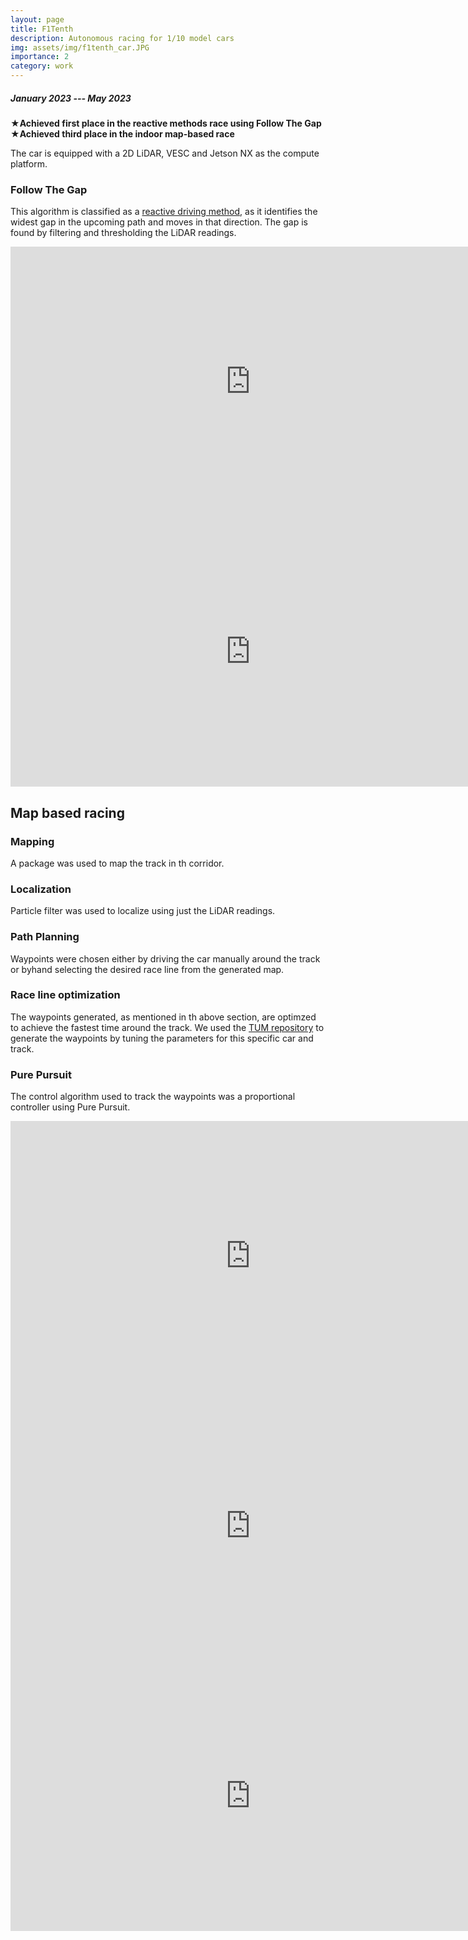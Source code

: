 ```yaml
---
layout: page
title: F1Tenth
description: Autonomous racing for 1/10 model cars
img: assets/img/f1tenth_car.JPG
importance: 2
category: work
---
```


##### January 2023 --- May 2023

<p>
&#x2605;<strong>Achieved first place in the reactive methods race using Follow The Gap</strong><br>
&#x2605;<strong>Achieved third place in the indoor map-based race</strong>
</p>


The car is equipped with a 2D LiDAR, VESC and Jetson NX as the compute platform.
### Follow The Gap
This algorithm is classified as a <u>reactive driving method</u>, as it identifies the widest gap in the upcoming path and moves in that direction. The gap is found by filtering and thresholding the LiDAR readings.
<iframe width="768" height="432" src="https://www.youtube.com/embed/Epvru2RtgFE" title="Lab 4: Follow the Gap - No Obstacles" frameborder="0" allow="accelerometer; autoplay; clipboard-write; encrypted-media; gyroscope; picture-in-picture; web-share" allowfullscreen></iframe>

<iframe width="768" height="432" src="https://www.youtube.com/embed/KjXDykeQQ_U" title="ESE615 | Follow the Gap - Levine Blocked | Team Hot Wheels" frameborder="0" allow="accelerometer; autoplay; clipboard-write; encrypted-media; gyroscope; picture-in-picture; web-share" allowfullscreen></iframe>


## Map based racing

### Mapping
A package was used to map the track in th corridor.

### Localization
Particle filter was used to localize using just the LiDAR readings.

### Path Planning
Waypoints were chosen either by driving the car manually around the track or byhand selecting the desired race line from the generated map.

### Race line optimization
The waypoints generated, as mentioned in th above section, are optimzed to achieve the fastest time around the track. We used the <a href="https://github.com/TUMFTM/global_racetrajectory_optimization">TUM repository</a> to generate the waypoints by tuning the parameters for this specific car and track.

### Pure Pursuit
The control algorithm used to track the waypoints was a proportional controller using Pure Pursuit.

<iframe width="768" height="432" src="https://www.youtube.com/embed/-VfobyRqcDU" title="Pure Pursuit - Lab 5 Car | ESE615 | Team Hot Wheels" frameborder="0" allow="accelerometer; autoplay; clipboard-write; encrypted-media; gyroscope; picture-in-picture; web-share" allowfullscreen></iframe>

<iframe width="768" height="432" src="https://www.youtube.com/embed/QOFJfAe6v60" title="Pure Pursuit - Lab 5 RViz | ESE615| Team Hot Wheels" frameborder="0" allow="accelerometer; autoplay; clipboard-write; encrypted-media; gyroscope; picture-in-picture; web-share" allowfullscreen></iframe>

<iframe width="768" height="432" src="https://www.youtube.com/embed/vXvBLYYop7Q" title="Pure Pursuit - Lab 5 simulation" frameborder="0" allow="accelerometer; autoplay; clipboard-write; encrypted-media; gyroscope; picture-in-picture; web-share" allowfullscreen></iframe>